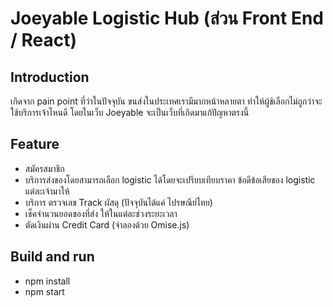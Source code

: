 # Joeyable Logistic Hub (ส่วน Front End / React)


## Introduction

เกิดจาก pain point ที่ว่าในปัจจุบัน ขนส่งในประเทศเรามีมากหน้าหลายตา ทำให้ผู้ช้เลือกไม่ถูกว่าจะใช้บริการเจ้าไหนดี โดยในเว็บ Joeyable จะเป็นเว็บที่เกิดมาแก้ปัญหาตรงนี้

## Feature 
- สมัครสมาชิก
- บริการส่งของโดยสามารถเลือก logistic ได้โดยจะเปรียบเทียบราคา ข้อดีข้อเสียของ logistic แต่ละเจ้ามาให้
- บริการ ตรวจเลข Track ผัสดุ (ปัจจุบันได้แค่ ไปรษณีย์ไทย)
- เช็คจำนวนยอดของที่ส่ง ให้ในแต่ละช่วงระยะเวลา
- ตัดเงินผ่าน Credit Card (จำลองด้วย Omise.js)

## Build and run 
- npm install
- npm start 
